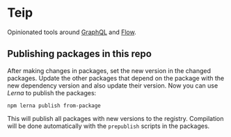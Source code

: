 # Teip

Opinionated tools around [GraphQL](http://graphql.org) and [Flow](https://flow.org).

## Publishing packages in this repo

After making changes in packages, set the new version in the changed packages.
Update the other packages that depend on the package with the new dependency version and also update their version.
Now you can use _Lerna_ to publish the packages:

```
npm lerna publish from-package
```

This will publish all packages with new versions to the registry.
Compilation will be done automatically with the `prepublish` scripts in the packages.
